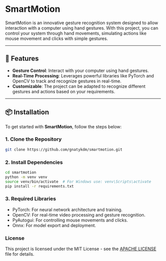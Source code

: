 # SmartMotion

SmartMotion is an innovative gesture recognition system designed to allow interaction with a computer using hand gestures. With this project, you can control your system through hand movements, simulating actions like mouse movement and clicks with simple gestures.

---

## 🚀 Features

- **Gesture Control**: Interact with your computer using hand gestures.
- **Real-Time Processing**: Leverages powerful libraries like PyTorch and OpenCV to track and recognize gestures in real-time.
- **Customizable**: The project can be adapted to recognize different gestures and actions based on your requirements.

---

## 📦 Installation

To get started with **SmartMotion**, follow the steps below:

### 1. Clone the Repository

```bash
git clone https://github.com/gnatykdm/smartmotion.git
```

### 2. Install Dependencies

```bash
cd smartmotion
python -m venv venv
source venv/bin/activate  # For Windows use: venv\Scripts\activate
pip install -r requirements.txt
```

### 3. Required Libraries

- PyTorch: For neural network architecture and training.
- OpenCV: For real-time video processing and gesture recognition.
- PyAutogui: For controlling mouse movements and clicks.
- Onnx: For model export and deployment.

### License
This project is licensed under the MIT License - see the [APACHE LICENSE](LICENSE) file for details.
